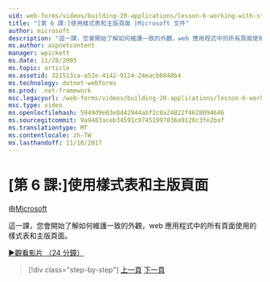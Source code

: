 ```yaml
---
uid: web-forms/videos/building-20-applications/lesson-6-working-with-stylesheets-and-master-pages
title: "[第 6 課:]使用樣式表和主版頁面 |Microsoft 文件"
author: microsoft
description: "這一課，您會開始了解如何維護一致的外觀，web 應用程式中的所有頁面使用的樣式表和主版頁面。"
ms.author: aspnetcontent
manager: wpickett
ms.date: 11/28/2005
ms.topic: article
ms.assetid: 321513ca-a52e-4142-9124-24eacb6048b4
ms.technology: dotnet-webforms
ms.prod: .net-framework
msc.legacyurl: /web-forms/videos/building-20-applications/lesson-6-working-with-stylesheets-and-master-pages
msc.type: video
ms.openlocfilehash: 5949d9e03e8d42944abf2c8a24822f4628094646
ms.sourcegitcommit: 9a9483aceb34591c97451997036a9120c3fe2baf
ms.translationtype: MT
ms.contentlocale: zh-TW
ms.lasthandoff: 11/10/2017
---
```

<a name="lesson-6-working-with-stylesheets-and-master-pages"></a>[第 6 課:]使用樣式表和主版頁面
====================
由[Microsoft](https://github.com/microsoft)

這一課，您會開始了解如何維護一致的外觀，web 應用程式中的所有頁面使用的樣式表和主版頁面。

[&#9654;觀看影片 （24 分鐘）](https://channel9.msdn.com/Blogs/ASP-NET-Site-Videos/lesson-6-working-with-stylesheets-and-master-pages)

>[!div class="step-by-step"]
[上一頁](lesson-5-debugging-and-tracing-your-website.md)
[下一頁](lesson-7-databinding-to-user-interface-controls.md)
